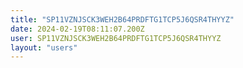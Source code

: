 ```yaml
---
title: "SP11VZNJSCK3WEH2B64PRDFTG1TCP5J6QSR4THYYZ"
date: 2024-02-19T08:11:07.200Z
user: SP11VZNJSCK3WEH2B64PRDFTG1TCP5J6QSR4THYYZ
layout: "users"
---
```

    